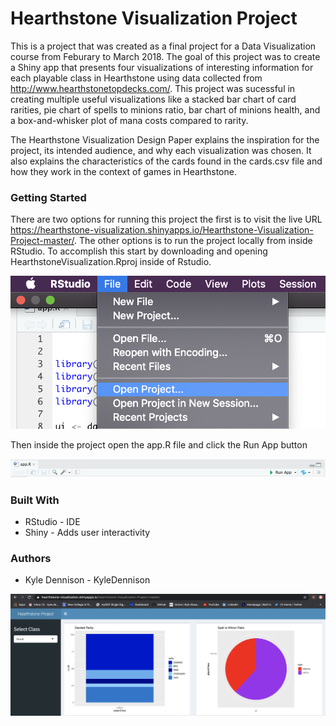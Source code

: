 # Hearthstone Visualization Project
This is a project that was created as a final project for a Data Visualization course from Feburary to March 2018. The goal of this project was to create a Shiny app that presents four visualizations of interesting information for each playable class in Hearthstone using data collected from http://www.hearthstonetopdecks.com/. This project was sucessful in creating multiple useful visualizations like a stacked bar chart of card rarities, pie chart of spells to minions ratio, bar chart of minions health, and a box-and-whisker plot of mana costs compared to rarity. 

The Hearthstone Visualization Design Paper explains the inspiration for the project, its intended audience, and why each visualization was chosen. It also explains the characteristics of the cards found in the cards.csv file and how they work in the context of games in Hearthstone.  

### Getting Started 
There are two options for running this project the first is to visit the live URL https://hearthstone-visualization.shinyapps.io/Hearthstone-Visualization-Project-master/. The other options is to run the project locally from inside RStudio. To accomplish this start by downloading and opening HearthstoneVisualization.Rproj inside of Rstudio. 

![Step 1](Pictures/instruction1.png)

Then inside the project open the app.R file and click the Run App button

![Step 2](Pictures/instruction2.png)


### Built With 

* RStudio - IDE
* Shiny - Adds user interactivity

### Authors 

* Kyle Dennison - KyleDennison


![Instruction](Pictures/demoPicture.png)
